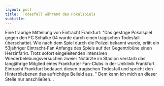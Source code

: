 ```yaml
---
layout: post
title:  Todesfall während des Pokalspiels
subtitle:  
---
```


Eine traurige Mitteilung von Eintracht Frankfurt: "Das gestrige Pokalspiel gegen den FC Schalke 04 wurde durch einen tragischen Todesfall überschattet. Wie nach dem Spiel durch die Polizei bekannt wurde, erlitt ein 53jähriger Eintracht-Fan Anfangs des Spiels auf der Gegentribüne einen Herzinfarkt. Trotz sofort eingeleitenden intensiven Wiederbelebungsversuchen zweier Notärzte im Stadion verstarb das langjährige Mitglied eines Frankfurter Fan-Clubs in der Uniklinik Frankfurt. Eintracht Frankfurt bedauert diesen tragischen Todesfall und spricht den Hinterbliebenen das aufrichtige Beileid aus. " Dem kann ich mich an dieser Stelle nur anschließen...



